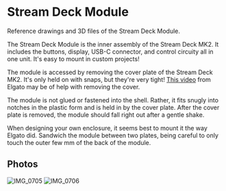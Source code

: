 # Stream Deck Module
 
Reference drawings and 3D files of the Stream Deck Module.

The Stream Deck Module is the inner assembly of the Stream Deck MK2. It includes the buttons, display, USB-C connector, and control circuity all in one unit. It's easy to mount in custom projects!

The module is accessed by removing the cover plate of the Stream Deck MK2. It's only held on with snaps, but they're very tight! [This video](https://www.youtube.com/watch?v=8ENbCPJs_Pw) from Elgato may be of help with removing the cover.

The module is not glued or fastened into the shell. Rather, it fits snugly into notches in the plastic form and is held in by the cover plate. After the cover plate is removed, the module should fall right out after a gentle shake.

When designing your own enclosure, it seems best to mount it the way Elgato did. Sandwich the module between two plates, being careful to only touch the outer few mm of the back of the module.

## Photos
![IMG_0705](https://user-images.githubusercontent.com/919746/151300472-4deff61c-8c0e-4663-a63e-127254eb9bad.jpeg)
![IMG_0706](https://user-images.githubusercontent.com/919746/151300474-e5b85760-6b69-4251-bb33-a4db0ff5202f.jpeg)
